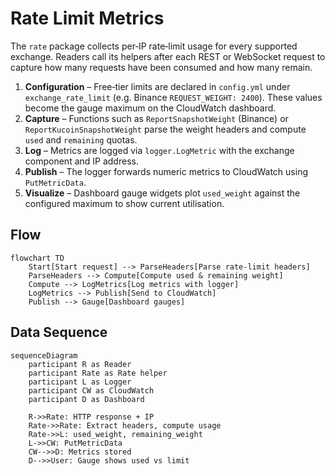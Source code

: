 # Rate Limit Metrics

The `rate` package collects per‑IP rate‑limit usage for every supported exchange.
Readers call its helpers after each REST or WebSocket request to capture how many
requests have been consumed and how many remain.

1. **Configuration** – Free‑tier limits are declared in `config.yml` under
   `exchange_rate_limit` (e.g. Binance `REQUEST_WEIGHT: 2400`). These values become
   the gauge maximum on the CloudWatch dashboard.
2. **Capture** – Functions such as `ReportSnapshotWeight` (Binance) or
   `ReportKucoinSnapshotWeight` parse the weight headers and compute `used` and
   `remaining` quotas.
3. **Log** – Metrics are logged via `logger.LogMetric` with the exchange component
   and IP address.
4. **Publish** – The logger forwards numeric metrics to CloudWatch using
   `PutMetricData`.
5. **Visualize** – Dashboard gauge widgets plot `used_weight` against the
   configured maximum to show current utilisation.

## Flow

```mermaid
flowchart TD
    Start[Start request] --> ParseHeaders[Parse rate-limit headers]
    ParseHeaders --> Compute[Compute used & remaining weight]
    Compute --> LogMetrics[Log metrics with logger]
    LogMetrics --> Publish[Send to CloudWatch]
    Publish --> Gauge[Dashboard gauges]
```

## Data Sequence

```mermaid
sequenceDiagram
    participant R as Reader
    participant Rate as Rate helper
    participant L as Logger
    participant CW as CloudWatch
    participant D as Dashboard

    R->>Rate: HTTP response + IP
    Rate->>Rate: Extract headers, compute usage
    Rate->>L: used_weight, remaining_weight
    L->>CW: PutMetricData
    CW-->>D: Metrics stored
    D-->>User: Gauge shows used vs limit
```
